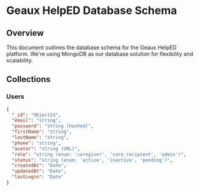 # Geaux HelpED Database Schema

## Overview
This document outlines the database schema for the Geaux HelpED platform. We're using MongoDB as our database solution for flexibility and scalability.

## Collections

### Users
```json
{
  "_id": "ObjectId",
  "email": "string",
  "password": "string (hashed)",
  "firstName": "string",
  "lastName": "string",
  "phone": "string",
  "avatar": "string (URL)",
  "role": "string (enum: 'caregiver', 'care_recipient', 'admin')",
  "status": "string (enum: 'active', 'inactive', 'pending')",
  "createdAt": "Date",
  "updatedAt": "Date",
  "lastLogin": "Date"
}